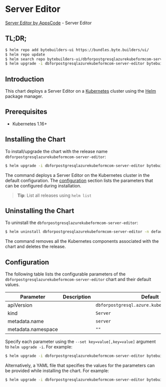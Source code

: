 # Server Editor

[Server Editor by AppsCode](https://byte.builders) - Server Editor

## TL;DR;

```bash
$ helm repo add bytebuilders-ui https://bundles.byte.builders/ui/
$ helm repo update
$ helm search repo bytebuilders-ui/dbforpostgresqlazurekubeformcom-server-editor --version=v0.4.18
$ helm upgrade -i dbforpostgresqlazurekubeformcom-server-editor bytebuilders-ui/dbforpostgresqlazurekubeformcom-server-editor -n default --create-namespace --version=v0.4.18
```

## Introduction

This chart deploys a Server Editor on a [Kubernetes](http://kubernetes.io) cluster using the [Helm](https://helm.sh) package manager.

## Prerequisites

- Kubernetes 1.16+

## Installing the Chart

To install/upgrade the chart with the release name `dbforpostgresqlazurekubeformcom-server-editor`:

```bash
$ helm upgrade -i dbforpostgresqlazurekubeformcom-server-editor bytebuilders-ui/dbforpostgresqlazurekubeformcom-server-editor -n default --create-namespace --version=v0.4.18
```

The command deploys a Server Editor on the Kubernetes cluster in the default configuration. The [configuration](#configuration) section lists the parameters that can be configured during installation.

> **Tip**: List all releases using `helm list`

## Uninstalling the Chart

To uninstall the `dbforpostgresqlazurekubeformcom-server-editor`:

```bash
$ helm uninstall dbforpostgresqlazurekubeformcom-server-editor -n default
```

The command removes all the Kubernetes components associated with the chart and deletes the release.

## Configuration

The following table lists the configurable parameters of the `dbforpostgresqlazurekubeformcom-server-editor` chart and their default values.

|     Parameter      | Description |                         Default                          |
|--------------------|-------------|----------------------------------------------------------|
| apiVersion         |             | <code>dbforpostgresql.azure.kubeform.com/v1alpha1</code> |
| kind               |             | <code>Server</code>                                      |
| metadata.name      |             | <code>server</code>                                      |
| metadata.namespace |             | <code>""</code>                                          |


Specify each parameter using the `--set key=value[,key=value]` argument to `helm upgrade -i`. For example:

```bash
$ helm upgrade -i dbforpostgresqlazurekubeformcom-server-editor bytebuilders-ui/dbforpostgresqlazurekubeformcom-server-editor -n default --create-namespace --version=v0.4.18 --set apiVersion=dbforpostgresql.azure.kubeform.com/v1alpha1
```

Alternatively, a YAML file that specifies the values for the parameters can be provided while
installing the chart. For example:

```bash
$ helm upgrade -i dbforpostgresqlazurekubeformcom-server-editor bytebuilders-ui/dbforpostgresqlazurekubeformcom-server-editor -n default --create-namespace --version=v0.4.18 --values values.yaml
```
